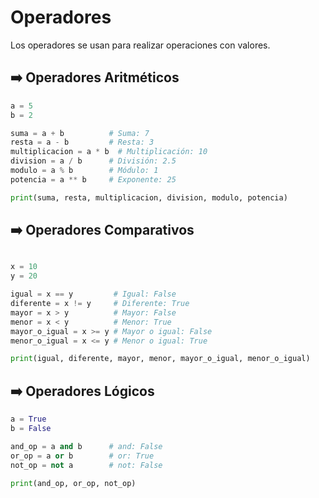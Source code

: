 # Operadores

Los operadores se usan para realizar operaciones con valores.

## ➡️ Operadores Aritméticos

```python
a = 5
b = 2

suma = a + b          # Suma: 7
resta = a - b         # Resta: 3
multiplicacion = a * b  # Multiplicación: 10
division = a / b      # División: 2.5
modulo = a % b        # Módulo: 1
potencia = a ** b     # Exponente: 25

print(suma, resta, multiplicacion, division, modulo, potencia)
```

## ➡️ Operadores Comparativos

```python

x = 10
y = 20

igual = x == y         # Igual: False
diferente = x != y     # Diferente: True
mayor = x > y          # Mayor: False
menor = x < y          # Menor: True
mayor_o_igual = x >= y # Mayor o igual: False
menor_o_igual = x <= y # Menor o igual: True

print(igual, diferente, mayor, menor, mayor_o_igual, menor_o_igual)
```

## ➡️ Operadores Lógicos

```python
a = True
b = False

and_op = a and b      # and: False
or_op = a or b        # or: True
not_op = not a        # not: False

print(and_op, or_op, not_op)
```
